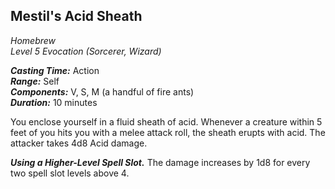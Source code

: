 ## Mestil's Acid Sheath
*Homebrew*  
*Level 5 Evocation (Sorcerer, Wizard)*

***Casting Time:*** Action  
***Range:*** Self  
***Components:*** V, S, M (a handful of fire ants)  
***Duration:*** 10 minutes

You enclose yourself in a fluid sheath of acid. Whenever a creature within 5 feet of you hits you with a melee attack roll, the sheath erupts with acid. The attacker takes 4d8 Acid damage.

***Using a Higher-Level Spell Slot.*** The damage increases by 1d8 for every two spell slot levels above 4.